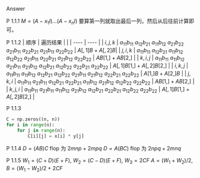 Answer

P 1.1.1 $M = (A - x_1 I)...(A - x_n I)$ 要算第一列就取出最后一列，然后从后往前计算即可。

P 1.1.2
| 顺序  | 遍历结果  | |
| ---- | ---- |
| $i, j, k$  | $a_{11}b_{11}$   $a_{12}b_{21}$  $a_{11}b_{12}$  $a_{21}b_{22}$  $a_{21}b_{11}$  $a_{22}b_{21}$  $a_{21}b_{11}$  $a_{22}b_{22}$ | $A[,1]B + A[,2]B$|
| $j, i, k$  | $a_{11}b_{11}$   $a_{12}b_{21}$  $a_{11}b_{12}$  $a_{12}b_{22}$  $a_{21}b_{11}$  $a_{22}b_{21}$  $a_{21}b_{12}$  $a_{22}b_{22}$ | $AB[1,] + AB[2,]$ |
| $k, i, j$  | $a_{11}b_{11}$   $a_{11}b_{12}$  $a_{21}b_{11}$  $a_{21}b_{12}$  $a_{12}b_{21}$  $a_{12}b_{22}$  $a_{22}b_{21}$  $a_{22}b_{22}$ | $A[,1]B[1,] + A[,2]B[2,]$ |
| $i, k, j$  | $a_{11}b_{11}$   $a_{11}b_{12}$  $a_{12}b_{21}$  $a_{12}b_{22}$  $a_{21}b_{11}$  $a_{21}b_{12}$  $a_{22}b_{21}$  $a_{22}b_{22}$ | $A[1,]B + A[2,]B$ |
| $j, k, i$  | $a_{11}b_{11}$   $a_{21}b_{11}$  $a_{12}b_{21}$  $a_{22}b_{21}$  $a_{11}b_{12}$  $a_{21}b_{12}$  $a_{12}b_{22}$  $a_{22}b_{22}$ | $AB[1,] + AB[2,]$ |
| $k ,j, i$  | $a_{11}b_{11}$   $a_{21}b_{11}$  $a_{11}b_{12}$  $a_{21}b_{12}$  $a_{12}b_{21}$  $a_{22}b_{21}$  $a_{12}b_{22}$  $a_{22}b_{22}$ | $A[,1]B[1,] + A[,2]B[2,]$ |

P 1.1.3
```python
C = np.zeros((n, n))
for i in range(n):
    for j in range(n):
        C[i][j] = x[i] * y[j]
```

P 1.1.4
$D = (AB)C$ flop 为 $2mnp +2mpq$
$D = A(BC)$ flop 为 $2npq + 2mnq$

P 1.1.5
$W_1 = (C+D)(E+F)$, $W_2 = (C-D)(E+F)$, $W_3 = 2CF$
$A = (W_1 + W_2) / 2$, $B = (W_1 - W_2) / 2 + 2CF$
